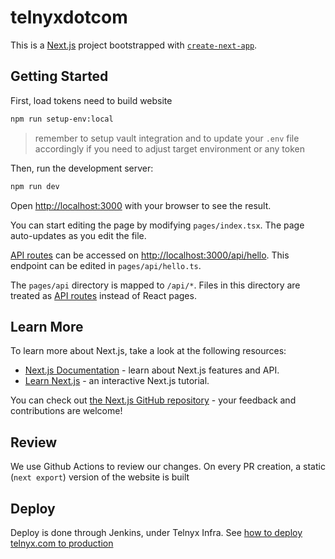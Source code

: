 # telnyxdotcom

This is a [Next.js](https://nextjs.org/) project bootstrapped with [`create-next-app`](https://github.com/vercel/next.js/tree/canary/packages/create-next-app).

## Getting Started

First, load tokens need to build website

```bash
npm run setup-env:local
```

> remember to setup vault integration and to update your `.env` file accordingly if you need to adjust target environment or any token

Then, run the development server:

```bash
npm run dev
```

Open [http://localhost:3000](http://localhost:3000) with your browser to see the result.

You can start editing the page by modifying `pages/index.tsx`. The page auto-updates as you edit the file.

[API routes](https://nextjs.org/docs/api-routes/introduction) can be accessed on [http://localhost:3000/api/hello](http://localhost:3000/api/hello). This endpoint can be edited in `pages/api/hello.ts`.

The `pages/api` directory is mapped to `/api/*`. Files in this directory are treated as [API routes](https://nextjs.org/docs/api-routes/introduction) instead of React pages.

## Learn More

To learn more about Next.js, take a look at the following resources:

- [Next.js Documentation](https://nextjs.org/docs) - learn about Next.js features and API.
- [Learn Next.js](https://nextjs.org/learn) - an interactive Next.js tutorial.

You can check out [the Next.js GitHub repository](https://github.com/vercel/next.js/) - your feedback and contributions are welcome!

## Review

We use Github Actions to review our changes. On every PR creation, a static (`next export`) version of the website is built

## Deploy

Deploy is done through Jenkins, under Telnyx Infra. See [how to deploy telnyx.com to production](https://app.getguru.com/card/qiEnnqBi/How-to-deploy-telnyxcom-telnyxdotcom-to-production)
